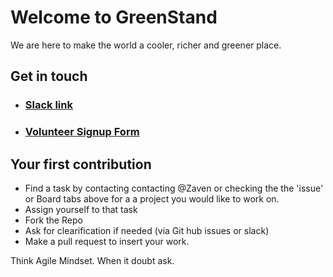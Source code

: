 # Welcome to GreenStand
We are here to make the world a cooler, richer and greener place. 

## Get in touch
- ### [Slack link](https://join.slack.com/t/greenstand/shared_invite/enQtMjcyMzgyMjk4NzU3LWZmNjM3YzY5N2Q0MzQ5YTM4OGZkMWJhM2U4MTkyYjI2NjhkN2YxNTRiMDIwNWQ5ZTVlNDczYzBjZmMxYzM2ZjU)

- ### [Volunteer Signup Form](https://docs.google.com/forms/d/e/1FAIpQLSe61HDJKVH16vtTxhXpbwCH-wTVN1e6XoVU1riWjJ-ne5SIiA/viewform?usp=sf_link)

## Your first contribution
* Find a task by contacting contacting @Zaven or checking the the 'issue' or Board tabs above for a a project you would like to work on. 
* Assign yourself to that task
* Fork the Repo
* Ask for clearification if needed (via Git hub issues or slack) 
* Make a pull request to insert your work.

Think Agile Mindset.  When it doubt ask.
